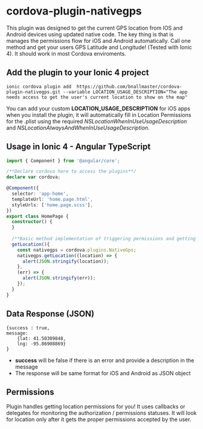 # cordova-plugin-nativegps

This plugin was designed to get the current GPS location from IOS and Android devices using updated native code. The key thing is that is manages the permissions flow for iOS and Android automatically. Call one method and get your users GPS Latitude and Longitude! (Tested with Ionic 4). It should work in most Cordova enviroments. 

## Add the plugin to your Ionic 4 project

```ionic cli
ionic cordova plugin add  https://github.com/bnallmaster/cordova-plugin-nativegps.git --variable LOCATION_USAGE_DESCRIPTION="The app needs access to get the user's current location to show on the map"
```
You can add your custom **LOCATION_USAGE_DESCRIPTION** for iOS apps when you install the plugin, it will automatically fill in Location Permissions for the .plist using the required *NSLocationWhenInUseUsageDescription* and *NSLocationAlwaysAndWhenInUseUsageDescription*. 

## Usage in Ionic 4 - Angular TypeScript

```typescript
import { Component } from '@angular/core';

/**Declare cordova here to access the plugins**/
declare var cordova;

@Component({
  selector: 'app-home',
  templateUrl: 'home.page.html',
  styleUrls: ['home.page.scss'],
})
export class HomePage {
  constructor() {
  }
  
  /**Basic method implementation of triggering permissions and getting users GPS location*/
  getLocation(){
    const nativegps = cordova.plugins.NativeGps;
    nativegps.getLocation((location) => {
      alert(JSON.stringify(location));
    },
    (err) => {
      alert(JSON.stringify(err));
    });
  }
}
```

## Data Response (JSON) 

```
{success : true,
message: 
	{lat: 41.50309848, 
	lng: -95.86908869}
}
```

- **success** will be false if there is an error and provide a description in the message 
- The response will be same format for iOS and Android as JSON object

## Permissions 

Plugin handles getting location permissions for you! It uses callbacks or delegates for monitoring the authorization / permissions statuses. It will look for location only after it gets the proper permissions accepted by the user.